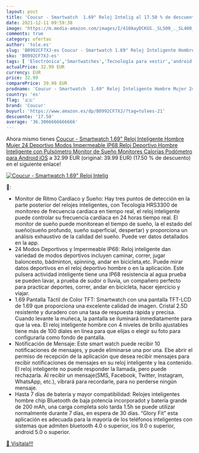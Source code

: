 ```yaml
---
layout: post
title: 'Coucur - Smartwatch  1.69" Reloj Intelig al 17.50 % de descuento'
date: 2021-12-11 09:59:38
image: 'https://m.media-amazon.com/images/I/410AayDCKGS._SL500_._SL400_.jpg'
comments: true
category: ofertas
author: 'tole.es'
slug: 'B0992CF7XJ-es Coucur - Smartwatch 1.69" Reloj Inteligente Hombre Mujer...'
sku: 'B0992CF7XJ-es'
tags: [ 'Electrónica','Smartwatches','Tecnología para vestir','android','coucur', ]
actualPrice: 32.99 EUR
currency: EUR
price: 32.99
comparePrice: 39.99 EUR
prodname: 'Coucur - Smartwatch  1.69" Reloj Inteligente Hombre Mujer 24 Deportivo Modos Impermeable IP68 Reloj Deportivo Hombre Inteligente con Pulsómetro Monitor de Sueño Monitores Calorías Podómetro para Android iOS'
country: 'es'
flag: '🇪🇸'
brand: 'Coucur'
buyurl: 'https://www.amazon.es/dp/B0992CF7XJ/?tag=tolees-21'
descuento: '17.50'
average: '36.3066666666666'
---
```


Ahora mismo tienes [Coucur - Smartwatch  1.69" Reloj Inteligente Hombre Mujer 24 Deportivo Modos Impermeable IP68 Reloj Deportivo Hombre Inteligente con Pulsómetro Monitor de Sueño Monitores Calorías Podómetro para Android iOS](https://www.amazon.es/dp/B0992CF7XJ/?tag=tolees-21) a 32.99 EUR (original: 39.99 EUR) (17.50 %  de descuento) en el siguiente enlace!

[![Coucur - Smartwatch  1.69" Reloj Intelig](https://m.media-amazon.com/images/I/410AayDCKGS._SL500_._SL400_.jpg)](https://www.amazon.es/dp/B0992CF7XJ/?tag=tolees-21)

🔎:

- Monitor de Ritmo Cardíaco y Sueño: Hay tres puntos de detección en la parte posterior del relojes inteligentes, con Tecología HRS3300 de monitoreo de frecuencia cardiaca en tiempo real, el reloj inteligente puede controlar su frecuencia cardíaca en 24 horas tiempo real. El monitor de sueño puede monitorean el tiempo de sueño, la el estado del sueño(sueño profundo, sueño superficial, despertar) y proporciona un análisis exhaustivo de la calidad del sueño. Puede ver datos detallados en la app.
- 24 Modos Deportivos y Impermeable IP68: Reloj inteligente dan variedad de modos deportivos incluyen caminar, correr, jugar baloncesto, bádminton, spinning, andar en bicicleta,etc. Puede mirar datos deportivos en el reloj deportivo hombre o en la aplicación. Este pulsera actividad inteligente tiene una IP68 resistencia al agua prueba se pueden lavar, a prueba de sudor o lluvia, un compañero perfecto para practicar deportes, correr, andar en bicicleta, hacer ejercicio y viajar.
- 1.69 Pantalla Táctil de Color TFT: Smartwatch con una pantalla TFT-LCD de 1.69 que proporciona una excelente calidad de imagen. Cristal 2.5D resistente y duradero con una tasa de respuesta rápida y precisa. Cuando levante la muñeca, la pantalla se iluminará inmediatamente para que la vea. El reloj inteligente hombre con 4 niveles de brillo ajustables tiene más de 100 diales en línea para que elijas o elegir su foto para configurarla como fondo de pantalla.
- Notificación de Mensaje: Este smart watch puede recibir 10 notificaciones de mensajes, y puede eliminarse una por una. Ebe abrir el permiso de recepción de la aplicación que desea recibir mensajes para recibir notificaciones de mensajes en su reloj inteligente y lea contenido. El reloj inteligente no puede responder la llamada, pero puede rechazarla. Al recibir un mensaje(SMS, Facebook, Twitter, Instagram, WhatsApp, etc.), vibrará para recordarle, para no perderse ningún mensaje.
- Hasta 7 días de batería y mayor compatibilidad: Relojes inteligentes hombre chip Bluetooth de baja potencia incorporadot y batería grande de 200 mAh, una carga completa solo tarda 1.5h se puede utilizar normalmente durante 7 días, en espera de 30 días. “Glory Fit” esta aplicación es adecuada para la mayoría de los teléfonos inteligentes con sistemas que admiten bluetooth 4.0 o superior, ios 9.0 o superior, android 5.0 o superior.

[🛒 Visítala!!!](https://www.amazon.es/dp/B0992CF7XJ/?tag=tolees-21)
